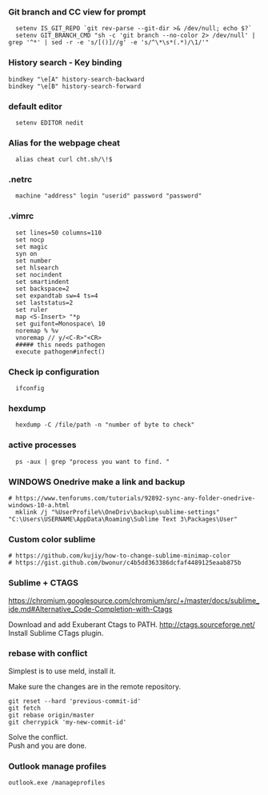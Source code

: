 ### Git branch and CC view for prompt
```
  setenv IS_GIT_REPO `git rev-parse --git-dir >& /dev/null; echo $?`   
  setenv GIT_BRANCH_CMD "sh -c 'git branch --no-color 2> /dev/null' | grep '^*' | sed -r -e 's/[()]//g' -e 's/^\*\s*(.*)/\1/'"  
```
### History search - Key binding
```
bindkey "\e[A" history-search-backward  
bindkey "\e[B" history-search-forward
```  

### default editor
```
  setenv EDITOR nedit
```
### Alias for the webpage cheat
```
  alias cheat curl cht.sh/\!$
```

### .netrc
```
  machine "address" login "userid" password "password"
```

### .vimrc
```
  set lines=50 columns=110  
  set nocp  
  set magic  
  syn on  
  set number  
  set hlsearch  
  set nocindent  
  set smartindent  
  set backspace=2  
  set expandtab sw=4 ts=4  
  set laststatus=2  
  set ruler  
  map <S-Insert> "*p  
  set guifont=Monospace\ 10  
  noremap % %v  
  vnoremap // y/<C-R>"<CR>  
  ##### this needs pathogen  
  execute pathogen#infect()  
```

### Check ip configuration
```
  ifconfig
```

### hexdump
```
  hexdump -C /file/path -n "number of byte to check"
```
### active processes
```
  ps -aux | grep "process you want to find. "
```
### WINDOWS Onedrive make a link and backup
```
# https://www.tenforums.com/tutorials/92892-sync-any-folder-onedrive-windows-10-a.html  
  mklink /j "%UserProfile%\OneDriv\backup\sublime-settings" "C:\Users\USERNAME\AppData\Roaming\Sublime Text 3\Packages\User"
```
### Custom color sublime  
```
# https://github.com/kujiy/how-to-change-sublime-minimap-color     
# https://gist.github.com/bwonur/c4b5dd363386dcfaf4489125eaab875b  
```

### Sublime + CTAGS
https://chromium.googlesource.com/chromium/src/+/master/docs/sublime_ide.md#Alternative_Code-Completion-with-Ctags

Download and add Exuberant Ctags to PATH. http://ctags.sourceforge.net/
Install Sublime CTags plugin.

### rebase with conflict
Simplest is to use meld, install it.

Make sure the changes are in the remote repository.   
```
git reset --hard 'previous-commit-id'
git fetch
git rebase origin/master
git cherrypick 'my-new-commit-id'
```
Solve the conflict.   
Push and you are done. 

### Outlook manage profiles
```
outlook.exe /manageprofiles
```



